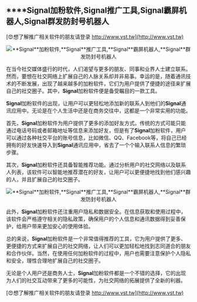 ## ****Signal**加粉软件,**Signal**推广工具,**Signal**霸屏机器人,**Signal**群发防封号机器人**

[😍想了解推广相关软件的朋友请登录 http://www.vst.tw](http://www.vst.tw)

 <center><img src="https://vst.tw/MP4/tuiguang/png/7.png" alt="**Signal**加粉软件,**Signal**推广工具,**Signal**霸屏机器人,**Signal**群发防封号机器人"></center>

在当今社交媒体盛行的时代，人们渴望与更多的朋友、同事和业界人士建立联系。然而，要想在社交网络上扩展自己的人脉关系却并非易事。幸运的是，随着通讯技术的不断发展，出现了越来越多的加粉软件，它们为用户提供了便捷的途径来扩展自己的社交圈子。其中，**Signal**加粉软件便是备受瞩目的一款工具。

**Signal**加粉软件的出现，让用户可以更轻松地添加新的联系人到他们的**Signal**通讯应用中。无论是在个人生活中还是在商务交往中，这都是一个非常实用的功能。

首先，**Signal**加粉软件为用户提供了更多的添加好友方式。传统的方式可能只能通过电话号码或者邮箱地址等信息来添加好友，但是有了**Signal**加粉软件，用户可以通过各种社交平台的账号信息，比如微信、QQ、Facebook等，将自己已经拥有的好友快速导入到**Signal**通讯应用中，省去了一个个输入联系人信息的繁琐步骤。

其次，**Signal**加粉软件还具备智能推荐功能。通过分析用户的社交网络以及联系人列表，该软件可以智能地推荐潜在的好友，让用户可以更便捷地找到他们感兴趣的人，并且扩展自己的社交圈子。

 <center><img src="https://vst.tw/MP4/tuiguang/png/7.png" alt="**Signal**加粉软件,**Signal**推广工具,**Signal**霸屏机器人,**Signal**群发防封号机器人"></center>

此外，**Signal**加粉软件还注重用户隐私和数据安全。在信息获取和使用过程中，该软件会严格遵守相关的隐私政策，确保用户的个人信息和通讯数据得到妥善保护，给用户带来更加安心的使用体验。

总的来说，**Signal**加粉软件是一个非常值得推荐的工具，它为用户提供了更多、更便捷的方式来扩展自己的社交网络，让人们可以更加轻松地找到志同道合的朋友和合作伙伴。当然，在使用任何加粉软件的过程中，用户也需要注意保护个人隐私和安全，理性合理地扩展自己的社交圈子。

无论是个人用户还是商务人士，**Signal**加粉软件都是一个不错的选择，它的出现为人们的社交互动带来了更多的可能性，为社交网络的拓展提供了全新的利器。

[😍想了解推广相关软件的朋友请登录 http://www.vst.tw](http://www.vst.tw)



